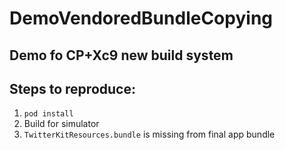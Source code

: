 # DemoVendoredBundleCopying
## Demo fo CP+Xc9 new build system
## Steps to reproduce:
1. `pod install`
2. Build for simulator
3. `TwitterKitResources.bundle` is missing from final app bundle
